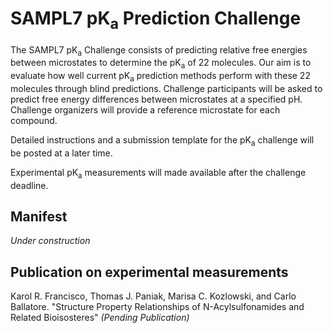 # SAMPL7 pK<sub>a</sub> Prediction Challenge

The SAMPL7 pK<sub>a</sub> Challenge consists of predicting relative free energies between microstates to determine the pK<sub>a</sub> of 22 molecules. Our aim is to evaluate how well current pK<sub>a</sub> prediction methods perform with these 22 molecules through blind predictions. Challenge participants will be asked to predict free energy differences between microstates at a specified pH. Challenge organizers will provide a reference microstate for each compound.

Detailed instructions and a submission template for the pK<sub>a</sub> challenge will be posted at a later time.

Experimental pK<sub>a</sub> measurements will made available after the challenge deadline.

## Manifest
*Under construction*

## Publication on experimental measurements
Karol R. Francisco, Thomas J. Paniak, Marisa C. Kozlowski, and Carlo Ballatore. "Structure Property Relationships of N-Acylsulfonamides and Related Bioisosteres" *(Pending Publication)*
